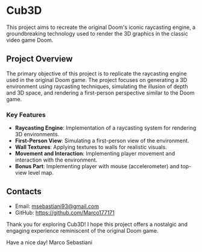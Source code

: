 # Cub3D

This project aims to recreate the original Doom's iconic raycasting engine, a groundbreaking technology used to render the 3D graphics in the classic video game Doom.

## Project Overview

The primary objective of this project is to replicate the raycasting engine used in the original Doom game. The project focuses on generating a 3D environment using raycasting techniques, simulating the illusion of depth and 3D space, and rendering a first-person perspective similar to the Doom game.

### Key Features

- **Raycasting Engine**: Implementation of a raycasting system for rendering 3D environments.
- **First-Person View**: Simulating a first-person view of the environment.
- **Wall Textures**: Applying textures to walls for realistic visuals.
- **Movement and Interaction**: Implementing player movement and interaction with the environment.
- **Bonus Part**: Implementing player with mouse (accelerometer) and top-view level map.

## Contacts

- Email: msebastiani93@gmail.com
- GitHub: https://github.com/Marco177171

Thank you for exploring Cub3D! I hope this project offers a nostalgic and engaging experience reminiscent of the original Doom game.

Have a nice day!
Marco Sebastiani
